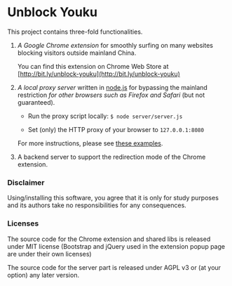 # Unblock Youku

This project contains three-fold functionalities.

1. _A Google Chrome extension_ for smoothly surfing on many websites blocking visitors outside mainland China.
   
   You can find this extension on Chrome Web Store at [http://bit.ly/unblock-youku](http://bit.ly/unblock-youku)

2. _A local proxy server_ written in [node.js](http://node.js.org) for bypassing the mainland restriction _for other browsers such as Firefox and Safari_ (but not guaranteed).

    * Run the proxy script locally: ```$ node server/server.js```
    
    * Set (only) the HTTP proxy of your browser to ```127.0.0.1:8080```
    
    For more instructions, please see [these examples](http://bit.ly/unblock-youku-proxy).

3. A backend server to support the redirection mode of the Chrome extension.

### Disclaimer

Using/installing this software, you agree that it is only for study purposes and its authors take no responsibilities for any consequences.

### Licenses

The source code for the Chrome extension and shared libs is released under MIT license (Bootstrap and jQuery used in the extension popup page are under their own licenses)

The source code for the server part is released under AGPL v3 or (at your option) any later version.